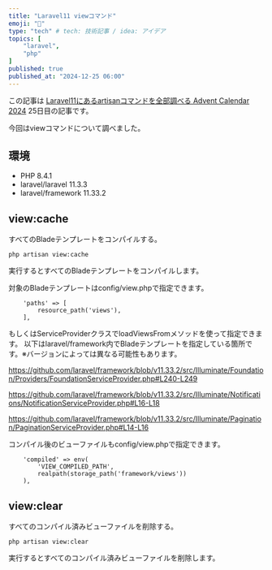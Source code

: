 ```yaml
---
title: "Laravel11 viewコマンド"
emoji: "🌽"
type: "tech" # tech: 技術記事 / idea: アイデア
topics: [
    "laravel",
    "php"
]
published: true
published_at: "2024-12-25 06:00"
---
```


この記事は [Laravel11にあるartisanコマンドを全部調べる Advent Calendar 2024](https://adventar.org/calendars/10674) 25日目の記事です。

今回はviewコマンドについて調べました。

## 環境

- PHP 8.4.1
- laravel/laravel 11.3.3
- laravel/framework 11.33.2

## view:cache

すべてのBladeテンプレートをコンパイルする。

```
php artisan view:cache
```

実行するとすべてのBladeテンプレートをコンパイルします。

対象のBladeテンプレートはconfig/view.phpで指定できます。

```php:config/view.php
    'paths' => [
        resource_path('views'),
    ],
```

もしくはServiceProviderクラスでloadViewsFromメソッドを使って指定できます。
以下はlaravel/framework内でBladeテンプレートを指定している箇所です。※バージョンによっては異なる可能性もあります。

https://github.com/laravel/framework/blob/v11.33.2/src/Illuminate/Foundation/Providers/FoundationServiceProvider.php#L240-L249

https://github.com/laravel/framework/blob/v11.33.2/src/Illuminate/Notifications/NotificationServiceProvider.php#L16-L18

https://github.com/laravel/framework/blob/v11.33.2/src/Illuminate/Pagination/PaginationServiceProvider.php#L14-L16


コンパイル後のビューファイルもconfig/view.phpで指定できます。

```php:config/view.php
    'compiled' => env(
        'VIEW_COMPILED_PATH',
        realpath(storage_path('framework/views'))
    ),
```


## view:clear

すべてのコンパイル済みビューファイルを削除する。

```
php artisan view:clear
```

実行するとすべてのコンパイル済みビューファイルを削除します。
